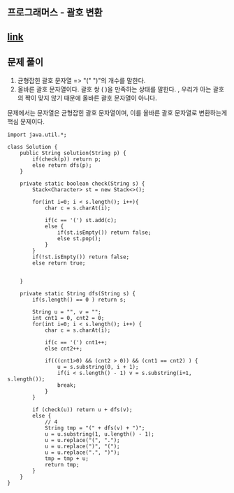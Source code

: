 ## 프로그래머스 - 괄호 변환
## [link](https://school.programmers.co.kr/learn/courses/30/lessons/60058)

## 문제 풀이 
1. 균형잡힌 괄호 문자열 => "(" ")"의 개수를 말한다. 
2. 올바른 괄호 문자열이다. 괄호 쌍 ( )을 만족하는 상태를 말한다.  , 우리가 아는 괄호의 짝이 맞지 않기 때문에 올바른 괄호 문자열이 아니다. 

문제에서는 문자열은 균형잡힌 괄호 문자열이며, 이를 올바른 괄호 문자열로 변환하는게 핵심 문제이다. 

````
import java.util.*;

class Solution {
    public String solution(String p) {
        if(check(p)) return p;
        else return dfs(p);
    }
    
    private static boolean check(String s) {
        Stack<Character> st = new Stack<>();
        
        for(int i=0; i < s.length(); i++){
            char c = s.charAt(i);
            
            if(c == '(') st.add(c);
            else {
                if(st.isEmpty()) return false;
                else st.pop();
            }
        }
        if(!st.isEmpty()) return false;
        else return true;
        
        
    }
    
    private static String dfs(String s) {
        if(s.length() == 0 ) return s;
        
        String u = "", v = "";
        int cnt1 = 0, cnt2 = 0;
        for(int i=0; i < s.length(); i++) {
            char c = s.charAt(i);
            
            if(c == '(') cnt1++;
            else cnt2++;
            
            if(((cnt1>0) && (cnt2 > 0)) && (cnt1 == cnt2) ) {
                u = s.substring(0, i + 1);
                if(i < s.length() - 1) v = s.substring(i+1, s.length());
                break;
            } 
        }
        
        if (check(u)) return u + dfs(v);
        else {
            // 4
            String tmp = "(" + dfs(v) + ")";
            u = u.substring(1, u.length() - 1);
            u = u.replace("(", ".");
            u = u.replace(")", "(");
            u = u.replace(".", ")");
            tmp = tmp + u;
            return tmp;
        }
    }
}
````